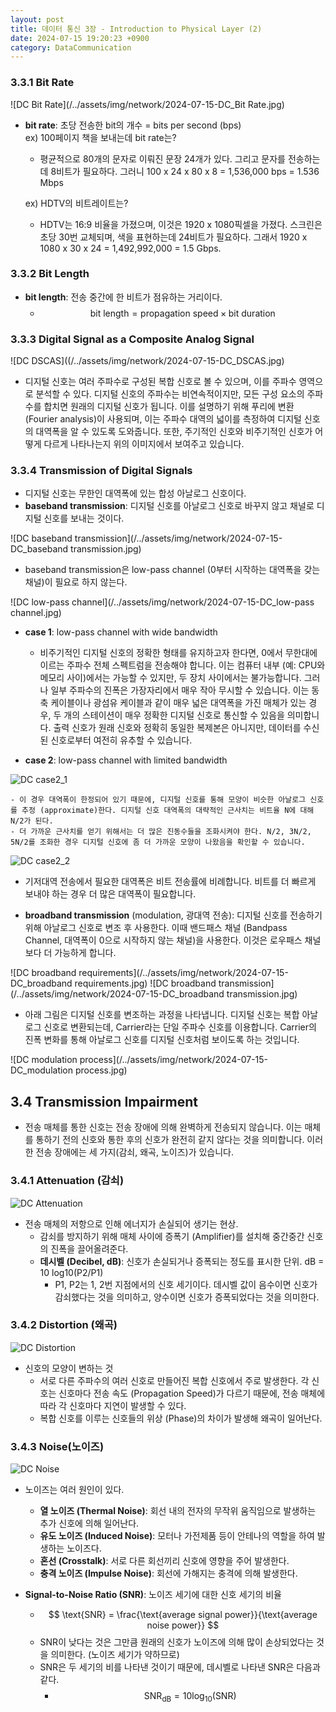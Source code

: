 ```yaml
---
layout: post
title: 데이터 통신 3장 - Introduction to Physical Layer (2)
date: 2024-07-15 19:20:23 +0900
category: DataCommunication
---
```

### 3.3.1 Bit Rate

![DC Bit Rate](/../assets/img/network/2024-07-15-DC_Bit Rate.jpg)

- **bit rate**: 초당 전송한 bit의 개수 = bits per second (bps)  
  ex) 100페이지 책을 보내는데 bit rate는?  
  - 평균적으로 80개의 문자로 이뤄진 문장 24개가 있다. 그리고 문자를 전송하는데 8비트가 필요하다. 그러니 100 x 24 x 80 x 8 = 1,536,000 bps = 1.536 Mbps

  ex) HDTV의 비트레이트는?  
  - HDTV는 16:9 비율을 가졌으며, 이것은 1920 x 1080픽셀을 가졌다. 스크린은 초당 30번 교체되며, 색을 표현하는데 24비트가 필요하다. 그래서 1920 x 1080 x 30 x 24 = 1,492,992,000 = 1.5 Gbps.

### 3.3.2 Bit Length
- **bit length**: 전송 중간에 한 비트가 점유하는 거리이다.  
  - $$ \text{bit length} = \text{propagation speed} \times \text{bit duration} $$

### 3.3.3 Digital Signal as a Composite Analog Signal

![DC DSCAS]((/../assets/img/network/2024-07-15-DC_DSCAS.jpg)

- 디지털 신호는 여러 주파수로 구성된 복합 신호로 볼 수 있으며, 이를 주파수 영역으로 분석할 수 있다. 디지털 신호의 주파수는 비연속적이지만, 모든 구성 요소의 주파수를 합치면 원래의 디지털 신호가 됩니다. 이를 설명하기 위해 푸리에 변환(Fourier analysis)이 사용되며, 이는 주파수 대역의 넓이를 측정하여 디지털 신호의 대역폭을 알 수 있도록 도와줍니다. 또한, 주기적인 신호와 비주기적인 신호가 어떻게 다르게 나타나는지 위의 이미지에서 보여주고 있습니다.

### 3.3.4 Transmission of Digital Signals
- 디지털 신호는 무한인 대역폭에 있는 합성 아날로그 신호이다.  
- **baseband transmission**: 디지털 신호를 아날로그 신호로 바꾸지 않고 채널로 디지털 신호를 보내는 것이다.

![DC baseband transmission](/../assets/img/network/2024-07-15-DC_baseband transmission.jpg)

  - baseband transmission은 low-pass channel (0부터 시작하는 대역폭을 갖는 채널)이 필요로 하지 않는다.

![DC low-pass channel](/../assets/img/network/2024-07-15-DC_low-pass channel.jpg)

  - **case 1**: low-pass channel with wide bandwidth
    - 비주기적인 디지털 신호의 정확한 형태를 유지하고자 한다면, 0에서 무한대에 이르는 주파수 전체 스펙트럼을 전송해야 합니다. 이는 컴퓨터 내부 (예: CPU와 메모리 사이)에서는 가능할 수 있지만, 두 장치 사이에서는 불가능합니다. 그러나 일부 주파수의 진폭은 가장자리에서 매우 작아 무시할 수 있습니다. 이는 동축 케이블이나 광섬유 케이블과 같이 매우 넓은 대역폭을 가진 매체가 있는 경우, 두 개의 스테이션이 매우 정확한 디지털 신호로 통신할 수 있음을 의미합니다. 출력 신호가 원래 신호와 정확히 동일한 복제본은 아니지만, 데이터를 수신된 신호로부터 여전히 유추할 수 있습니다.

  - **case 2**: low-pass channel with limited bandwidth

  ![DC case2_1](/../assets/img/network/2024-07-15-DC_case2_1.jpg)

    - 이 경우 대역폭이 한정되어 있기 때문에, 디지털 신호를 통해 모양이 비슷한 아날로그 신호를 추정 (approximate)한다. 디지털 신호 대역폭의 대략적인 근사치는 비트율 N에 대해 N/2가 된다.  
    - 더 가까운 근사치를 얻기 위해서는 더 많은 진동수들을 조화시켜야 한다. N/2, 3N/2, 5N/2를 조화한 경우 디지털 신호에 좀 더 가까운 모양이 나왔음을 확인할 수 있습니다.

   ![DC case2_2](/../assets/img/network/2024-07-15-DC_case2_2.jpg)

  - 기저대역 전송에서 필요한 대역폭은 비트 전송률에 비례합니다. 비트를 더 빠르게 보내야 하는 경우 더 많은 대역폭이 필요합니다.

  - **broadband transmission** (modulation, 광대역 전송): 디지털 신호를 전송하기 위해 아날로그 신호로 변조 후 사용한다. 이때 밴드패스 채널 (Bandpass Channel, 대역폭이 0으로 시작하지 않는 채널)을 사용한다. 이것은 로우패스 채널보다 더 가능하게 합니다.

![DC broadband requirements](/../assets/img/network/2024-07-15-DC_broadband requirements.jpg)
![DC broadband transmission](/../assets/img/network/2024-07-15-DC_broadband transmission.jpg)

  - 아래 그림은 디지털 신호를 변조하는 과정을 나타냅니다. 디지털 신호는 복합 아날로그 신호로 변환되는데, Carrier라는 단일 주파수 신호를 이용합니다. Carrier의 진폭 변화를 통해 아날로그 신호를 디지털 신호처럼 보이도록 하는 것입니다.

![DC modulation process](/../assets/img/network/2024-07-15-DC_modulation process.jpg)

## 3.4 Transmission Impairment
- 전송 매체를 통한 신호는 전송 장애에 의해 완벽하게 전송되지 않습니다. 이는 매체를 통하기 전의 신호와 통한 후의 신호가 완전히 같지 않다는 것을 의미합니다. 이러한 전송 장애에는 세 가지(감쇠, 왜곡, 노이즈)가 있습니다.

### 3.4.1 Attenuation (감쇠)

![DC Attenuation](/../assets/img/network/2024-07-15-DC_Attenuation.jpg)

- 전송 매체의 저항으로 인해 에너지가 손실되어 생기는 현상.  
  - 감쇠를 방지하기 위해 매체 사이에 증폭기 (Amplifier)를 설치해 중간중간 신호의 진폭을 끌어올려준다.  
  - **데시벨 (Decibel, dB)**: 신호가 손실되거나 증폭되는 정도를 표시한 단위. dB = 10 log10(P2/P1)  
    - P1, P2는 1, 2번 지점에서의 신호 세기이다. 데시벨 값이 음수이면 신호가 감쇠했다는 것을 의미하고, 양수이면 신호가 증폭되었다는 것을 의미한다.

### 3.4.2 Distortion (왜곡)

![DC Distortion](/../assets/img/network/2024-07-15-DC_Distortion.jpg)

- 신호의 모양이 변하는 것  
  - 서로 다른 주파수의 여러 신호로 만들어진 복합 신호에서 주로 발생한다. 각 신호는 신호마다 전송 속도 (Propagation Speed)가 다르기 때문에, 전송 매체에 따라 각 신호마다 지연이 발생할 수 있다.  
  - 복합 신호를 이루는 신호들의 위상 (Phase)의 차이가 발생해 왜곡이 일어난다.

### 3.4.3 Noise(노이즈)

![DC Noise](/../assets/img/network/2024-07-15-DC_Noise.jpg)

- 노이즈는 여러 원인이 있다.  
  - **열 노이즈 (Thermal Noise)**: 회선 내의 전자의 무작위 움직임으로 발생하는 추가 신호에 의해 일어난다.  
  - **유도 노이즈 (Induced Noise)**: 모터나 가전제품 등이 안테나의 역할을 하여 발생하는 노이즈다.  
  - **혼선 (Crosstalk)**: 서로 다른 회선끼리 신호에 영향을 주어 발생한다.  
  - **충격 노이즈 (Impulse Noise)**: 회선에 가해지는 충격에 의해 발생한다.

- **Signal-to-Noise Ratio (SNR)**: 노이즈 세기에 대한 신호 세기의 비율  
  - $$ \text{SNR} = \frac{\text{average signal power}}{\text{average noise power}} $$
  - SNR이 낮다는 것은 그만큼 원래의 신호가 노이즈에 의해 많이 손상되었다는 것을 의미한다. (노이즈 세기가 약하므로)  
  - SNR은 두 세기의 비를 나타낸 것이기 때문에, 데시벨로 나타낸 SNR은 다음과 같다.  
    - $$ \text{SNR}_{\text{dB}} = 10 \log_{10}(\text{SNR}) $$